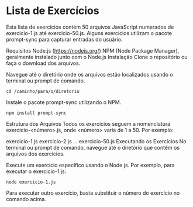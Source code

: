 # Lista de Exercícios
Esta lista de exercícios contém 50 arquivos JavaScript numerados de exercicio-1.js até exercicio-50.js. Alguns exercícios utilizam o pacote prompt-sync para capturar entradas do usuário.

Requisitos
Node.js (https://nodejs.org/)
NPM (Node Package Manager), geralmente instalado junto com o Node.js
Instalação
Clone o repositório ou faça o download dos arquivos.

Navegue até o diretório onde os arquivos estão localizados usando o terminal ou prompt de comando.

```
cd /caminho/para/o/diretorio
```
Instale o pacote prompt-sync utilizando o NPM.
```
npm install prompt-sync
```

Estrutura dos Arquivos
Todos os exercícios seguem a nomenclatura exercicio-<número>.js, onde <número> varia de 1 a 50. Por exemplo:

exercicio-1.js
exercicio-2.js
...
exercicio-50.js
Executando os Exercícios
No terminal ou prompt de comando, navegue até o diretório que contém os arquivos dos exercícios.

Execute um exercício específico usando o Node.js. Por exemplo, para executar o exercicio-1.js:
```
node exercicio-1.js
```
Para executar outro exercício, basta substituir o número do exercício no comando acima.
